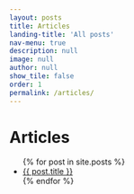 ```yaml
---
layout: posts
title: Articles
landing-title: 'All posts'
nav-menu: true
description: null
image: null
author: null
show_tile: false
order: 1
permalink: /articles/
---
```


<h1>Articles</h1>

<ul>
  {% for post in site.posts %}
    <li>
      <a href="{{ post.url }}">{{ post.title }}</a>
    </li>
  {% endfor %}
</ul>